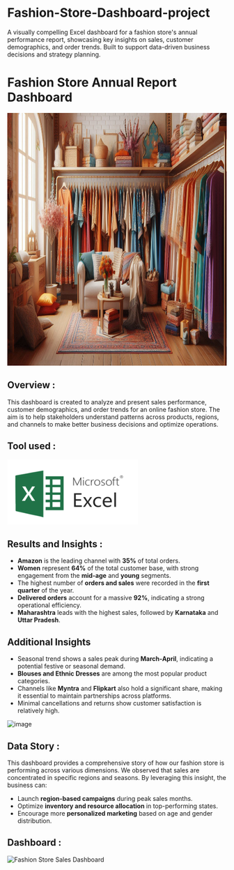 # Fashion-Store-Dashboard-project
A visually compelling Excel dashboard for a fashion store's annual performance report, showcasing key insights on sales, customer demographics, and order trends. Built to support data-driven business decisions and strategy planning.
# Fashion Store Annual Report Dashboard  
<img src="Fashion Store.jpeg" alt="Fashion Clothing Store" width="1080" height="580">

## Overview :  
This dashboard is created to analyze and present sales performance, customer demographics, and order trends for an online fashion store. The aim is to help stakeholders understand patterns across products, regions, and channels to make better business decisions and optimize operations.

## Tool used :  
<img src="./microsoft-excel.png" width="300" height="150"/>&nbsp;

## Results and Insights :  
- **Amazon** is the leading channel with **35%** of total orders.
- **Women** represent **64%** of the total customer base, with strong engagement from the **mid-age** and **young** segments.
- The highest number of **orders and sales** were recorded in the **first quarter** of the year.
- **Delivered orders** account for a massive **92%**, indicating a strong operational efficiency.
- **Maharashtra** leads with the highest sales, followed by **Karnataka** and **Uttar Pradesh**.

## Additional Insights  
- Seasonal trend shows a sales peak during **March-April**, indicating a potential festive or seasonal demand.
- **Blouses and Ethnic Dresses** are among the most popular product categories.
- Channels like **Myntra** and **Flipkart** also hold a significant share, making it essential to maintain partnerships across platforms.
- Minimal cancellations and returns show customer satisfaction is relatively high.

![image](https://github.com/user-attachments/assets/fashion-dashboard-image-placeholder)

## Data Story :  
This dashboard provides a comprehensive story of how our fashion store is performing across various dimensions. We observed that sales are concentrated in specific regions and seasons. By leveraging this insight, the business can:
- Launch **region-based campaigns** during peak sales months.
- Optimize **inventory and resource allocation** in top-performing states.
- Encourage more **personalized marketing** based on age and gender distribution.

## Dashboard :  
<img src="FashionStore_Dashboard.png" alt="Fashion Store Sales Dashboard" width="1080" height="580">

